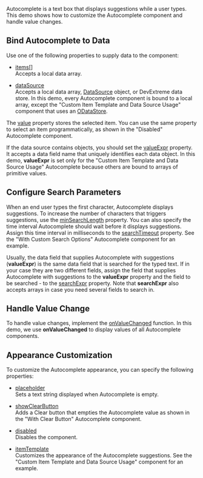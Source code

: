 Autocomplete is a text box that displays suggestions while a user types. This demo shows how to customize the Autocomplete component and handle value changes.

## Bind Autocomplete to Data

Use one of the following properties to supply data to the component:

* [items[]](/Documentation/ApiReference/UI_Components/dxAutocomplete/Configuration/items/)             
Accepts a local data array.

* [dataSource](/Documentation/ApiReference/UI_Components/dxAutocomplete/Configuration/#dataSource)            
Accepts a local data array, [DataSource](/Documentation/ApiReference/Data_Layer/DataSource/) object, or DevExtreme data store. In this demo, every Autocomplete component is bound to a local array, except the "Custom Item Template and Data Source Usage" component that uses an [ODataStore](/Documentation/ApiReference/Data_Layer/ODataStore/).

The [value](/Documentation/ApiReference/UI_Components/dxAutocomplete/Configuration/#value) property stores the selected item. You can use the same property to select an item programmatically, as shown in the "Disabled" Autocomplete component.

If the data source contains objects, you should set the [valueExpr](/Documentation/ApiReference/UI_Components/dxAutocomplete/Configuration/#valueExpr) property. It accepts a data field name that uniquely identifies each data object. In this demo, **valueExpr** is set only for the "Custom Item Template and Data Source Usage" Autocomplete because others are bound to arrays of primitive values.

## Configure Search Parameters

When an end user types the first character, Autocomplete displays suggestions. To increase the number of characters that triggers suggestions, use the [minSearchLength](/Documentation/ApiReference/UI_Components/dxAutocomplete/Configuration/#minSearchLength) property. You can also specify the time interval Autocomplete should wait before it displays suggestions. Assign this time interval in milliseconds to the [searchTimeout](/Documentation/ApiReference/UI_Components/dxAutocomplete/Configuration/#searchTimeout) property. See the "With Custom Search Options" Autocomplete component for an example.

Usually, the data field that supplies Autocomplete with suggestions (**valueExpr**) is the same data field that is searched for the typed text. If in your case they are two different fields, assign the field that supplies Autocomplete with suggestions to the **valueExpr** property and the field to be searched - to the [searchExpr](/Documentation/ApiReference/UI_Components/dxAutocomplete/Configuration/#searchExpr) property. Note that **searchExpr** also accepts arrays in case you need several fields to search in.

## Handle Value Change

To handle value changes, implement the [onValueChanged](/Documentation/ApiReference/UI_Components/dxAutocomplete/Configuration/#onValueChanged) function. In this demo, we use **onValueChanged** to display values of all Autocomplete components.

## Appearance Customization

To customize the Autocomplete appearance, you can specify the following properties:

* [placeholder](/Documentation/ApiReference/UI_Components/dxAutocomplete/Configuration/#placeholder)             
Sets a text string displayed when Autocomplete is empty. 

* [showClearButton](/Documentation/ApiReference/UI_Components/dxAutocomplete/Configuration/#showClearButton)            
Adds a Clear button that empties the Autocomplete value as shown in the "With Clear Button" Autocomplete component. 

* [disabled](/Documentation/ApiReference/UI_Components/dxAutocomplete/Configuration/#disabled)            
Disables the component.

* [itemTemplate](/Documentation/ApiReference/UI_Components/dxAutocomplete/Configuration/#itemTemplate)            
Customizes the appearance of the Autocomplete suggestions. See the "Custom Item Template and Data Source Usage" component for an example.

